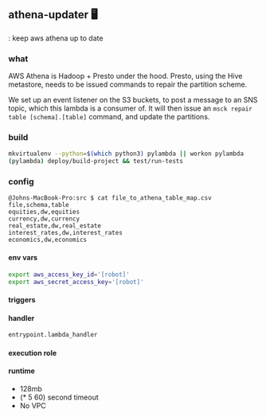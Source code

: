 ## athena-updater 🖥️
: keep aws athena up to date

### what
AWS Athena is Hadoop + Presto under the hood. Presto, using the Hive metastore,
needs to be issued commands to repair the partition scheme.

We set up an event listener on the S3 buckets, to post a message to an SNS
topic, which this lambda is a consumer of. It will then issue an `msck repair
table [schema].[table]` command, and update the partitions.

### build
```bash
mkvirtualenv --python=$(which python3) pylambda || workon pylambda
(pylambda) deploy/build-project && test/run-tests
```

### config
```
@Johns-MacBook-Pro:src $ cat file_to_athena_table_map.csv
file,schema,table
equities,dw,equities
currency,dw,currency
real_estate,dw,real_estate
interest_rates,dw,interest_rates
economics,dw,economics
```

#### env vars
```bash
export aws_access_key_id='[robot]'
export aws_secret_access_key='[robot]'
```

#### triggers

#### handler
```python
entrypoint.lambda_handler
```

#### execution role

#### runtime
- 128mb
- (* 5 60) second timeout
- No VPC
